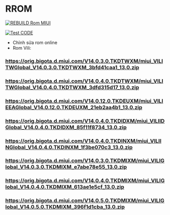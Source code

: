 # RROM
[![REBUILD Rom MIUI](https://github.com/chamchamfy/RROM/actions/workflows/main.yml/badge.svg)](https://github.com/chamchamfy/RROM/actions/workflows/main.yml)

[![Test CODE](https://github.com/chamchamfy/RROM/actions/workflows/Test.yml/badge.svg)](https://github.com/chamchamfy/RROM/actions/workflows/Test.yml)

+ Chỉnh sửa rom online
+ Rom Vili: 
### https://orig.bigota.d.miui.com/V14.0.3.0.TKDTWXM/miui_VILITWGlobal_V14.0.3.0.TKDTWXM_3bfd41caa1_13.0.zip
### https://orig.bigota.d.miui.com/V14.0.4.0.TKDTWXM/miui_VILITWGlobal_V14.0.4.0.TKDTWXM_3dfd315d17_13.0.zip
### https://orig.bigota.d.miui.com/V14.0.12.0.TKDEUXM/miui_VILIEEAGlobal_V14.0.12.0.TKDEUXM_21eb2aa4b1_13.0.zip
### https://orig.bigota.d.miui.com/V14.0.4.0.TKDIDXM/miui_VILIIDGlobal_V14.0.4.0.TKDIDXM_85f11f8734_13.0.zip
### https://orig.bigota.d.miui.com/V14.0.4.0.TKDINXM/miui_VILIINGlobal_V14.0.4.0.TKDINXM_1f3be070c3_13.0.zip
### https://orig.bigota.d.miui.com/V14.0.3.0.TKDMIXM/miui_VILIGlobal_V14.0.3.0.TKDMIXM_e7abe78e55_13.0.zip
### https://orig.bigota.d.miui.com/V14.0.4.0.TKDMIXM/miui_VILIGlobal_V14.0.4.0.TKDMIXM_613ae1e5cf_13.0.zip
### https://orig.bigota.d.miui.com/V14.0.5.0.TKDMIXM/miui_VILIGlobal_V14.0.5.0.TKDMIXM_396f1d1cba_13.0.zip
